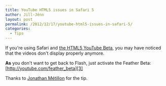 ```yaml
---
title: YouTube HTML5 issues in Safari 5
author: Jill-Jênn
layout: post
permalink: /2012/12/17/youtube-html5-issues-in-safari-5/
categories:
  - Tips
---
```

If you're using Safari and [the HTML5 YouTube Beta][1], you may have noticed that the videos don't display properly anymore.

 [1]: http://youtube.com/html5

**As** you don't want to get back to Flash, just activate the Feather Beta:  
[http://youtube.com/feather_beta][3]

Thanks to [Jonathan Métillon][2] for the tip.

 [2]: https://discussions.apple.com/message/20219230#20219230
 [3]: http://youtube.com/feather_beta